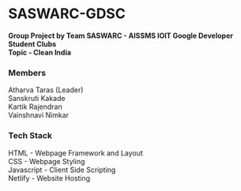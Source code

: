 # SASWARC-GDSC
**Group Project by Team SASWARC - AISSMS IOIT Google Developer Student Clubs  
Topic - Clean India**

### Members  
Atharva Taras (Leader)  
Sanskruti Kakade  
Kartik Rajendran  
Vainshnavi Nimkar  

### Tech Stack
HTML - Webpage Framework and Layout  
CSS  - Webpage Styling  
Javascript - Client Side Scripting  
Netlify    - Website Hosting  
